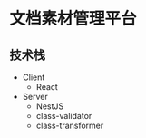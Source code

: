 # 文档素材管理平台

## 技术栈

- Client
  - React
- Server
  - NestJS
  - class-validator
  - class-transformer
